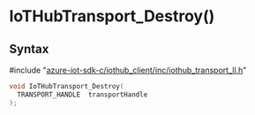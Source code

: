 # IoTHubTransport_Destroy()

## Syntax

\#include "[azure-iot-sdk-c/iothub_client/inc/iothub_transport_ll.h](../iot-c-ref-iothub-transport-ll-h.md)"  
```C
void IoTHubTransport_Destroy(
  TRANSPORT_HANDLE  transportHandle
);
```


